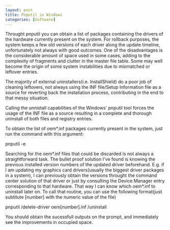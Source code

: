 ```yaml
---
layout: post
title: Pnputil in Windows
categories: [Software]
---
```


Throught pnputil you can obtain a list of packages containing the drivers of the hardware currently present on the system. For rollback purposes, the system keeps a few old versions of each driver along the update timeline, unfortunately not always with good outcomes. One of the disadvantages is the considerable amount of space used in some cases, adding to the complexity of fragments and clutter in the master file table. Some may well become the origin of some system instabilities due to mismatched or leftover entries.

The majority of external uninstallers(i.e. InstallShield) do a poor job of cleaning leftovers, not always using the INF file/Setup Information file as a source for reverting back the installation process, contributing in the end to that messy situation.

Calling the unnistall capabilities of the Windows' pnputil tool forces the usage of the INF file as a source resulting in a complete and thorough uninstall of both files and registry entries.

To obtain the list of oem*.inf packages currently present in the system, just run the command with this argument: 
<p class="message">pnputil -e</p>

Searching for the oem*.inf files that could be discarded is not always a straightforward task. The bullet proof solution I've found is knowing the previous installed version numbers of the updated driver beforehand. E.g. if I am updating my graphics card drivers(usually the biggest driver packages in a system), I can previously obtain the versions throught the command center solution of that driver or just by consulting the Device Manager entry corresponding to that hardware. That way I can know which oem*.inf to uninstall later on.
To call that routine, you can use the following format(just subtitute [number] with the numeric value of the file)
<p class="message">pnputil /delete-driver oem[number].inf /uninstall</p>

You should obtain the sucessfull outputs on the prompt, and immediately see the improvements in occupied space.
